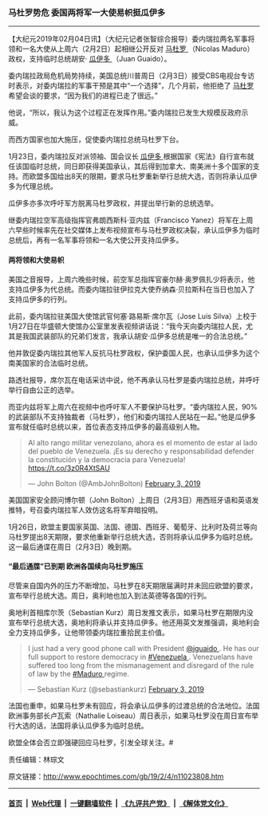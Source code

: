 ### 马杜罗势危 委国两将军一大使易帜挺瓜伊多
------------------------

<p>
 【大纪元2019年02月04日讯】（大纪元记者张智综合报导）委内瑞拉两名军事将领和一名大使从上周六（2月2日）起相继公开反对
 <a href="http://www.epochtimes.com/gb/tag/%E9%A9%AC%E6%9D%9C%E7%BD%97.html">
  马杜罗
 </a>
 （Nicolas Maduro）政权，支持临时总统胡安‧
 <a href="http://www.epochtimes.com/gb/tag/%E7%93%9C%E4%BC%8A%E5%A4%9A.html">
  瓜伊多
 </a>
 （Juan Guaido）。
</p>
<p>
 委内瑞拉政局危机局势持续，美国总统川普周日（2月3日）接受CBS电视台专访时表示，对委内瑞拉的军事干预是其中“一个选择”，几个月前，他拒绝了
 <a href="http://www.epochtimes.com/gb/tag/%E9%A9%AC%E6%9D%9C%E7%BD%97.html">
  马杜罗
 </a>
 希望会谈的要求，“因为我们的进程已走了很远。”
</p>
<p>
 他说，“所以，我认为这个过程正在发挥作用。”委内瑞拉已发生大规模反政府示威。
</p>
<p>
 而西方国家也加大施压，促使委内瑞拉总统马杜罗下台。
</p>
<p>
 1月23日，委内瑞拉反对派领袖、国会议长
 <a href="http://www.epochtimes.com/gb/tag/%E7%93%9C%E4%BC%8A%E5%A4%9A.html">
  瓜伊多
 </a>
 根据国家《宪法》自行宣布就任该国临时总统，同日即获得美国承认，其后得到加拿大、南美洲十多个国家的支持。而欧盟多国给出8天的限期，要求马杜罗重新举行总统大选，否则将承认瓜伊多为代理总统。
</p>
<p>
 瓜伊多亦多次呼吁军方脱离马杜罗政权，并提出举行新的总统选举。
</p>
<p>
 继委内瑞拉空军高级指挥官弗朗西斯科‧亚内兹（Francisco Yanez）将军在上周六早些时候率先在社交媒体上发布视频宣布与马杜罗政权决裂，承认瓜伊多为临时总统后，再有一名军事将领和一名大使公开支持瓜伊多。
</p>
<h4>
 两将领和大使易帜
</h4>
<p>
 美国之音报导，上周六晚些时候，前空军总指挥官豪尔赫‧奥罗佩扎少将表示，他支持瓜伊多为代总统。而委内瑞拉驻伊拉克大使乔纳森‧贝拉斯科在当日也加入了支持瓜伊多的行列。
</p>
<p>
 此前，委内瑞拉驻美国大使馆武官何塞‧路易斯‧席尔瓦（Jose Luis Silva）上校于1月27日在华盛顿大使馆办公室里发表视频讲话说：“我今天向委内瑞拉人民，尤其是我国武装部队的兄弟们发言，我承认胡安‧瓜伊多总统是唯一的合法总统。”
</p>
<p>
 他并敦促委内瑞拉其他军人反抗马杜罗政权，保护委国人民，也承认瓜伊多为这个南美国家的合法临时总统。
</p>
<p>
 路透社报导，席尔瓦在电话采访中说，他不再承认马杜罗是委内瑞拉总统，并呼吁举行自由公正的选举。
</p>
<p>
 而亚内兹将军上周六在视频中也呼吁军人不要保护马杜罗。“委内瑞拉人民，90%的武装部队不支持独裁者（马杜罗），他们和委内瑞拉人民站在一起。”他是瓜伊多宣布就任临时总统以来，首位表态支持瓜伊多的最高级别人物。
</p>
<blockquote class="twitter-tweet" data-lang="en">
 <p dir="ltr" lang="es">
  Al alto rango militar venezolano, ahora es el momento de estar al lado del pueblo de Venezuela. ¡Es su derecho y responsabilidad defender la constitución y la democracia para Venezuela!
  <a href="https://t.co/3z0R4XtSAU">
   https://t.co/3z0R4XtSAU
  </a>
 </p>
 <p>
  — John Bolton (@AmbJohnBolton)
  <a href="https://twitter.com/AmbJohnBolton/status/1091889004159606784?ref_src=twsrc%5Etfw">
   February 3, 2019
  </a>
 </p>
</blockquote>
<p>
</p>
<p>
 美国国家安全顾问博尔顿（John Bolton）上周日（2月3日）用西班牙语和英语发推特，号召委内瑞拉军人效仿这名将军弃暗投明。
</p>
<p>
 1月26日，欧盟主要国家英国、法国、德国、西班牙、葡萄牙、比利时及荷兰等向马杜罗提出8天期限，要求他重新举行总统大选，否则将承认瓜伊多为临时总统。这一最后通谍在周日（2月3日）晚到期。
</p>
<h4>
 “最后通牒”已到期 欧洲各国续向马杜罗施压
</h4>
<p>
 尽管来自国内外的压力不断增加，马杜罗在8天期限届满时并未回应欧盟的要求，宣布举行总统大选。周日，奥利地也加入到法英德等各国的行列。
</p>
<p>
 奥地利首相库尔茨（Sebastian Kurz）周日发推文表示，如果马杜罗在期限内没宣布举行总统大选，奥地利将承认并支持瓜伊多。他还用英文发推强调，奥地利会全力支持瓜伊多，让他带领委内瑞拉重拾民主价值。
</p>
<blockquote class="twitter-tweet" data-lang="en">
 <p dir="ltr" lang="en">
  I just had a very good phone call with President
  <a href="https://twitter.com/jguaido?ref_src=twsrc%5Etfw">
   @jguaido
  </a>
  . He has our full support to restore democracy in
  <a href="https://twitter.com/hashtag/Venezuela?src=hash&amp;ref_src=twsrc%5Etfw">
   #Venezuela
  </a>
  . Venezuelans have suffered too long from the mismanagement and disregard of the rule of law by the
  <a href="https://twitter.com/hashtag/Maduro?src=hash&amp;ref_src=twsrc%5Etfw">
   #Maduro
  </a>
  regime.
 </p>
 <p>
  — Sebastian Kurz (@sebastiankurz)
  <a href="https://twitter.com/sebastiankurz/status/1092039459997184000?ref_src=twsrc%5Etfw">
   February 3, 2019
  </a>
 </p>
</blockquote>
<p>
</p>
<p>
 法国也重申，如果马杜罗未有回应，将会承认瓜伊多的过渡总统的合法地位。法国欧洲事务部长卢瓦索（Nathalie Loiseau）周日表示，如果马杜罗没在周日宣布举行大选的话，法国将承认瓜伊多为临时总统。
</p>
<p>
 欧盟全体会否立即强硬回应马杜罗，引发全球关注。#
</p>
<p>
</p>
<p>
 责任编辑：林琮文
</p>

原文链接：http://www.epochtimes.com/gb/19/2/4/n11023808.htm


------------------------
#### [首页](https://github.com/gfw-breaker/banned-news/blob/master/README.md) &nbsp;|&nbsp; [Web代理](https://github.com/labour-camp/helloworld) &nbsp;|&nbsp; [一键翻墙软件](https://github.com/gfw-breaker/nogfw/blob/master/README.md) &nbsp;|&nbsp; [《九评共产党》](https://github.com/gfw-breaker/9ping.md/blob/master/README.md#九评之一评共产党是什么) &nbsp;|&nbsp; [《解体党文化》](https://github.com/gfw-breaker/jtdwh.md/blob/master/README.md#绪论)

